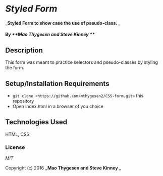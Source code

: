 # _Styled Form_

#### _Styled Form to show case the use of pseudo-class. _

#### By _**Mao Thygesen and Steve Kinney **_

## Description

This form was meant to practice selectors and pseudo-classes by styling the form.  

## Setup/Installation Requirements

* `git clone <https://github.com/mthygesen2/CSS-form.git>` this repository
* Open index.html in a browser of you choice


## Technologies Used

HTML, CSS 

### License

*MIT*

Copyright (c) 2016 **_Mao Thygesen and Steve Kinney _**
